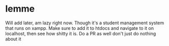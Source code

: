 # lemme
Will add later, am lazy right now. Though it's a student management system that runs on xampp.
Make sure to add it to htdocs and navigate to it on localhost, then see how shitty it is. Do a PR as well don't just do nothing about it
